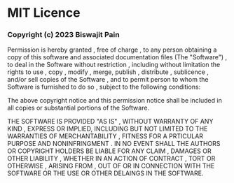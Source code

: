 # MIT Licence

### Copyright (c) 2023 Biswajit Pain

Permission is hereby granted , free of charge , to any person obtaining a copy 
of this software and associated documentation files (The "Software") , to deal 
in the Software without restriction , including without limitation the rights 
to use , copy , modify , merge, publish , distribute , sublicence , and/or sell
copies of the Software , and to permit person to whom the Software is furnished 
to do so , subject to the following conditions:

The above copyright notice and this permission notice shall be included in all
copies or substantial portions of the Software.

THE SOFTWARE IS PROVIDED "AS IS" , WITHOUT WARRANTY OF ANY KIND , EXPRESS OR 
IMPLIED, INCLUDING BUT NOT LIMITED TO THE WARRANTIES OF MERCHANTABILITY , FITNESS
FOR A PRTICULAR PURPOSE AND NONINFRINGMENT . IN NO EVENT SHALL THE AUTHORS OR 
COPYRIGHT HOLDERS BE LIABLE FOR ANY CLAIM , DAMAGES OR OTHER LIABILITY , WHETHER 
IN AN ACTION OF CONTRACT , TORT OR OTHERWISE , ARISING FROM , OUT OF OR IN CONNECTION 
WITH THE SOFTWARE OR THE USE OR OTHER DELAINGS IN THE SOFTWARE.
